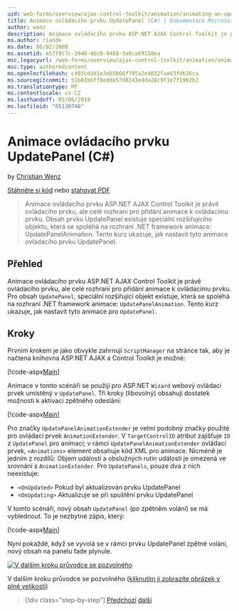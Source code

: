 ```yaml
---
uid: web-forms/overview/ajax-control-toolkit/animation/animating-an-updatepanel-control-cs
title: Animace ovládacího prvku UpdatePanel (C#) | Dokumentace Microsoftu
author: wenz
description: Animace ovládacího prvku ASP.NET AJAX Control Toolkit je právě ovládacího prvku, ale celé rozhraní pro přidání animace k ovládacímu prvku. Pro obsah...
ms.author: riande
ms.date: 06/02/2008
ms.assetid: e57f8c7c-3940-4bc0-9468-3a0ca69158ea
msc.legacyurl: /web-forms/overview/ajax-control-toolkit/animation/animating-an-updatepanel-control-cs
msc.type: authoredcontent
ms.openlocfilehash: c403cddd1e3eb5b66f795a2e4032fae63fdb26ca
ms.sourcegitcommit: 51b01b6ff8edde57d8243e4da28c9f1e7f1962b2
ms.translationtype: MT
ms.contentlocale: cs-CZ
ms.lasthandoff: 05/06/2019
ms.locfileid: "65130748"
---
```

# <a name="animating-an-updatepanel-control-c"></a>Animace ovládacího prvku UpdatePanel (C#)

by [Christian Wenz](https://github.com/wenz)

[Stáhněte si kód](http://download.microsoft.com/download/9/3/f/93f8daea-bebd-4821-833b-95205389c7d0/UpdatePanelAnimation1.cs.zip) nebo [stahovat PDF](http://download.microsoft.com/download/b/6/a/b6ae89ee-df69-4c87-9bfb-ad1eb2b23373/updatepanelanimation1CS.pdf)

> Animace ovládacího prvku ASP.NET AJAX Control Toolkit je právě ovládacího prvku, ale celé rozhraní pro přidání animace k ovládacímu prvku. Obsah prvku UpdatePanel existuje speciální rozšiřujícího objektu, která se spoléhá na rozhraní .NET framework animace: UpdatePanelAnimation. Tento kurz ukazuje, jak nastavit tyto animace ovládacího prvku UpdatePanel.

## <a name="overview"></a>Přehled

Animace ovládacího prvku ASP.NET AJAX Control Toolkit je právě ovládacího prvku, ale celé rozhraní pro přidání animace k ovládacímu prvku. Pro obsah `UpdatePanel`, speciální rozšiřující objekt existuje, která se spoléhá na rozhraní .NET framework animace: `UpdatePanelAnimation`. Tento kurz ukazuje, jak nastavit tyto animace pro `UpdatePanel`.

## <a name="steps"></a>Kroky

Prvním krokem je jako obvykle zahrnují `ScriptManager` na stránce tak, aby je načtena knihovna ASP.NET AJAX a Control Toolkit je možné:

[!code-aspx[Main](animating-an-updatepanel-control-cs/samples/sample1.aspx)]

Animace v tomto scénáři se použijí pro ASP.NET `Wizard` webový ovládací prvek umístěný v `UpdatePanel`. Tři kroky (libovolný) obsahují dostatek možnosti k aktivaci zpětného odeslání:

[!code-aspx[Main](animating-an-updatepanel-control-cs/samples/sample2.aspx)]

Pro značky `UpdatePanelAnimationExtender` je velmi podobný značky použité pro ovládací prvek `AnimationExtender`. V `TargetControlID` atribut zajišťuje `ID` z `UpdatePanel` pro animaci; v rámci `UpdatePanelAnimationExtender` ovládací prvek, `<Animations>` element obsahuje kód XML pro animace. Nicméně je jedním z rozdílů: Objem událostí a obslužných rutin událostí je omezená ve srovnání s `AnimationExtender`. Pro `UpdatePanels`, pouze dva z nich neexistuje:

- `<OnUpdated>` Pokud byl aktualizován prvku UpdatePanel
- `<OnUpdating>` Aktualizuje se při spuštění prvku UpdatePanel

V tomto scénáři, nový obsah `UpdatePanel` (po zpětném volání) se má vyblednout. To je nezbytné zápis, který:

[!code-aspx[Main](animating-an-updatepanel-control-cs/samples/sample3.aspx)]

Nyní pokaždé, když se vyvolá se v rámci prvku UpdatePanel zpětné volání, nový obsah na panelu fade plynule.

[![V dalším kroku průvodce se pozvolného](animating-an-updatepanel-control-cs/_static/image2.png)](animating-an-updatepanel-control-cs/_static/image1.png)

V dalším kroku průvodce se pozvolného ([kliknutím ji zobrazíte obrázek v plné velikosti](animating-an-updatepanel-control-cs/_static/image3.png))

> [!div class="step-by-step"]
> [Předchozí](changing-an-animation-using-client-side-code-cs.md)
> [další](dynamically-controlling-updatepanel-animations-cs.md)
